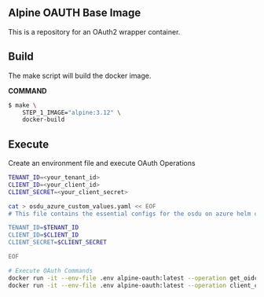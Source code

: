 ## Alpine OAUTH Base Image


This is a repository for an OAuth2 wrapper container.


Build
------

The make script will build the docker image.

__COMMAND__
```bash
$ make \
    STEP_1_IMAGE="alpine:3.12" \
    docker-build
```

Execute
------
Create an environment file and execute OAuth Operations

```bash
TENANT_ID=<your_tenant_id>
CLIENT_ID=<your_client_id>
CLIENT_SECRET=<your_client_secret>

cat > osdu_azure_custom_values.yaml << EOF
# This file contains the essential configs for the osdu on azure helm chart

TENANT_ID=$TENANT_ID
CLIENT_ID=$CLIENT_ID
CLIENT_SECRET=$CLIENT_SECRET

EOF

# Execute OAuth Commands
docker run -it --env-file .env alpine-oauth:latest --operation get_oidc_server_infos
docker run -it --env-file .env alpine-oauth:latest --operation client_credentials
```


